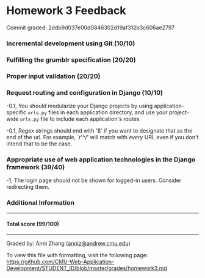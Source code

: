 Homework 3 Feedback
==================

Commit graded: 2ddb9d037e00d0846302d19af312b3c606ae2797

### Incremental development using Git (10/10)

### Fulfilling the grumblr specification (20/20)

### Proper input validation (20/20)

### Request routing and configuration in Django (10/10)

-0.1, You should modularize your Django projects by using application-specific `urls.py` files in each application directory, and use your project-wide `urls.py` file to include each application's routes.

-0.1, Regex strings should end with '$' if you want to designate that as the end of the url. For example, `r'^/' will match with *every* URL even if you don't intend that to be the case.

### Appropriate use of web application technologies in the Django framework (39/40)

-1, The login page should not be shown for logged-in users. Consider redirecting them.

### Additional Information

---

#### Total score (99/100)

---

Graded by: Anni Zhang (anniz@andrew.cmu.edu)

To view this file with formatting, visit the following page: https://github.com/CMU-Web-Application-Development/STUDENT_ID/blob/master/grades/homework3.md

